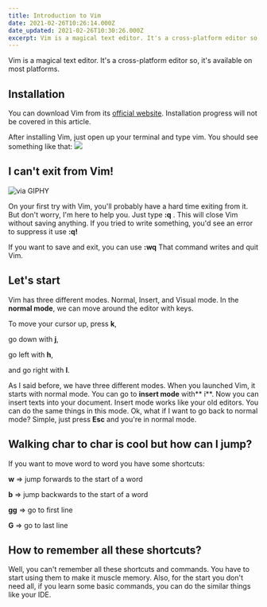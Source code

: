 ```yaml
---
title: Introduction to Vim
date: 2021-02-26T10:26:14.000Z
date_updated: 2021-02-26T10:30:26.000Z
excerpt: Vim is a magical text editor. It's a cross-platform editor so, it's available on most platforms.
---
```


Vim is a magical text editor. It's a cross-platform editor so, it's available on most platforms.

## Installation

You can download Vim from its [official website](https://www.vim.org/download.php). Installation progress will not be covered in this article.

After installing Vim, just open up your terminal and type vim. You should see something like that:
![](/images/introduction-to-vim/vim-welcome-screen.png)
## I can't exit from Vim!

![via GIPHY](https://media.giphy.com/media/5Zesu5VPNGJlm/giphy.gif)

On your first try with Vim, you'll probably have a hard time exiting from it. But don't worry, I'm here to help you. Just type **:q** . This will close Vim without saving anything. If you tried to write something, you'd see an error to suppress it use **:q!**

If you want to save and exit, you can use **:wq** That command writes and quit Vim.

## Let's start

Vim has three different modes. Normal, Insert, and Visual mode. In the **normal mode**, we can move around the editor with keys.

To move your cursor up, press **k**,

go down with **j**,

go left with **h**,

and go right with **l**.

As I said before, we have three different modes. When you launched Vim, it starts with normal mode. You can go to **insert mode** with** i**. Now you can insert texts into your document. Insert mode works like your old editors. You can do the same things in this mode. Ok, what if I want to go back to normal mode? Simple, just press **Esc** and you're in normal mode.

## Walking char to char is cool but how can I jump?

If you want to move word to word you have some shortcuts:

**w** => jump forwards to the start of a word

**b** => jump backwards to the start of a word

**gg** => go to first line

**G** => go to last line

## How to remember all these shortcuts?

Well, you can't remember all these shortcuts and commands. You have to start using them to make it muscle memory. Also, for the start you don't need all, if you learn some basic commands, you can do the similar things like your IDE.

